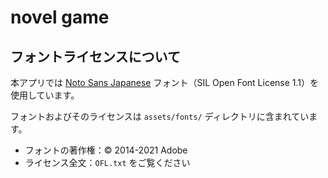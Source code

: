 # novel game

## フォントライセンスについて

本アプリでは [Noto Sans Japanese](https://fonts.google.com/noto/specimen/Noto+Sans+JP) フォント（SIL Open Font License 1.1）を使用しています。

フォントおよびそのライセンスは `assets/fonts/` ディレクトリに含まれています。

- フォントの著作権：© 2014-2021 Adobe
- ライセンス全文：`OFL.txt` をご覧ください
